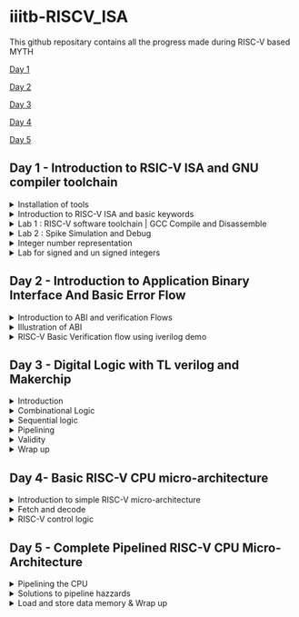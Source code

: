 # iiitb-RISCV_ISA
This github repositary contains all the progress made during RISC-V based MYTH

[Day 1](#day-1)

[Day 2](#day-2)

[Day 3](#day-3)

[Day 4](#day-4)

[Day 5](#day-5)

## Day 1 - Introduction to RSIC-V ISA and GNU compiler toolchain

<details>
<summary> Installation of tools </summary>
To install the RISC-V toolchain on Ubuntu, follow these steps:
- Install Prerequisites:
Before you can build the RISC-V toolchain, you'll need to install some software dependencies like spike, pk, gcc etc:
  
``` bash
sudo apt update
sudo apt install autoconf automake autotools-dev curl python3 libmpc-dev libmpfr-dev libgmp-dev gawk build-essential bison flex texinfo gperf libtool patchutils bc zlib1g-dev libexpat-dev git
```
-  Clone the RISC-V GNU Toolchain Repository:
```bash
git clone --recursive https://github.com/riscv/riscv-gnu-toolchain
```
- Build and install the tool chain
```bash
git clone https://github.com/kunalg123/riscv_workshop_collaterals.git
cd riscv_workshop_collaterals
chmod +x run.sh
./run.sh
```
Once you run it you may get make error. ignore it  and type the following command
```bash
cd ~/riscv_toolchain/iverilog/
git checkout --track -b v10-branch origin/v10-branch
git pull 
chmod 777 autoconf.sh 
./autoconf.sh 
./configure 
make
sudo make install 
```
to set the PATH variable in .bashrc
```bash
gedit .bashrc
export PATH="/home/simar-thethi/riscv_toolchain/riscv64-unknown-elf-gcc-8.3.0-2019.08.0-x86_64-linux-ubuntu14/bin:$PATH" #Type at last line #
close the bashrc and type
source .bashrc
```
</details>
<details>
<summary> Introduction to RISC-V ISA and basic keywords </summary>

RISC-V is an open-source instruction set architecture (ISA) for computer processors.
An instruction set architecture defines the set of instructions that a processor can execute and the organization and behaviour of those instructions. RISC-V is unique in that any single company or organization does not own it. and it is freely available for anyone to use, modify, and implement without the need for licensing fees or proprietary restrictions.
![Screenshot from 2023-08-21 01-05-30](https://github.com/simarthethi/iiitb-RISCV_ISA/assets/140998783/f7f9e295-496b-43bd-affd-042211d74f89)
Application software (apps) and hardware are linked by 'system software'.There are various layers of **system software**. This includes major components like Compiler and Assembler.

The compiler compiles high-level codes like C and C++ to Instructions(eg: the codes inside .exe files) that can be read by the Assembler.
The Assembler converts it into binary codes which the machine can understand. The instructions act as an interface between the high-level language and the machine language.

The converted binary is then given to an RTL snippet that understands the instruction. This is done by a Hardware Description Language (HDL).
This is basically called RTL implementation and a netlist is being generated. with this, a physical design implementation of the design is generated.

The RISC-V project began at the University of California, Berkeley in 2010, and it has since gained significant traction in both academia and industry. Its open nature has led to a growing ecosystem of hardware and software developers collaborating to create a wide range of products, from simple embedded devices to high-performance supercomputers. 
</details>

<details>
<summary> Lab 1 : RISC-V software toolchain | GCC Compile and Disassemble </summary>
- sumt of 1 to n integers on sum1ton.c
  
  First, let us write a basic C program to find the sum of n numbers using *gedit*.
  ```bash
gedit sum1ton.c
```
```bash
  #include <stdio.h>
int main(){
int n = 100,sum=0,i;
for(i=0;i<=n;i++)
{
    sum= sum +i;
}
printf("The sum of %d consecutive numbers is :%d \n",n,sum);
return 0;
}
```
after writing the code we can execute it and also compile the .c file using RISC-V compiler tool
```bash
./a.out
riscv64-unknown-elf-gcc -O1 -mabi=lp64 -march=rv64i -o sum1ton.o sum1ton.c
```
To view the assembly code for the same, do the following command.
```bash
riscv64-unknown-elf-objdump -d sum1ton.o
```
![Screenshot from 2023-08-21 01-30-09](https://github.com/simarthethi/iiitb-RISCV_ISA/assets/140998783/434602a0-5a1e-42e6-8f89-536d0c527a50)
To view the detailed code do the following command.
```bash
riscv64-unknown-elf-objdump -d sum1ton.o | less
```
![Screenshot from 2023-08-21 01-34-06](https://github.com/simarthethi/iiitb-RISCV_ISA/assets/140998783/16e6e3a7-eb22-424d-b9c4-708d13385477)

In the above screenshot, we can see the memory address for 
the instructions. Where it starts and where another one 
begins.
If we subtract '00000000000101c0'(end of main) and 
'0000000000010184'(beginning of main) and then divide by 4 
we get 15. Which is the number of instructions within that 
particular block(main).

Now let's execute the below commands:
```bash
riscv64-unknown-elf-gcc -Ofast -mabi=lp64 -march=rv64i -o sum1ton.o sum1ton.c
riscv64-unknown-elf-objdump -d sum1ton.o | less
```
![Screenshot from 2023-08-21 01-38-40](https://github.com/simarthethi/iiitb-RISCV_ISA/assets/140998783/84e3d5b3-b3ae-4e94-9c0d-fe3a5939b1a9)

</details>

<details>
<summary> Lab 2 : Spike Simulation and Debug </summary>

In this lab, we are going to Debug the '.o' file that we 
generated using the RISC-V compiler.
For that, we use the following command: 
```bash
spike pk sum1ton.o
spike -d pk sum1ton.o
```
The debugger mode will be open.
We use the until command to move to a particular address.
Here we are debugging the highlighted instructions.
![Screenshot from 2023-08-21 01-38-40](https://github.com/simarthethi/iiitb-RISCV_ISA/assets/140998783/84e3d5b3-b3ae-4e94-9c0d-fe3a5939b1a9)
The following commands are used in the debugger:
```bash
until pc 0 100b0 //moves the program counter(PC) to the address
reg 0 a2    //views content of the address
**We press enter to go to the next instruction**
```
![risc day_1 debugging in Ofast directory](https://github.com/simarthethi/iiitb-RISCV_ISA/assets/140998783/59e0a415-f1c0-4397-a968-07300f1f52ae)

In the above screenshot, we can see the register pertaining to a particular instruction getting updated.
</details>

<details>
<summary> Integer number representation </summary>
The RISC-V architecture defines several different data types and number systems to represent and manipulate data. Here, I'll explain the basic number systems used in RISC-V:
  
![Screenshot from 2023-08-21 09-55-55](https://github.com/simarthethi/iiitb-RISCV_ISA/assets/140998783/fc09b089-ab31-4f9f-8199-4a1d2c3341d6)


- Binary Number System: RISC-V, like most digital systems,
primarily operates on binary data. In the binary number
system, numbers are represented using only two symbols: 0
and 1. Each digit in a binary number represents a power of
2. For example, the binary number "1101" represents (1 *
2^3) + (1 * 2^2) + (0 * 2^1) + (1 * 2^0) = 13 in decimal.
- Integer Representation: RISC-V supports different integer
data types with varying sizes. The most common are 32-bit
and 64-bit integers, denoted as "RV32" and "RV64"
respectively. Integers are typically represented in two's
complement form, which allows both positive and negative
values to be stored and manipulated using the same hardware.
- Floating-Point Representation: RISC-V also supports
floating-point operations for real numbers. Floating-point
numbers are represented using a sign bit, an exponent, and a
fraction (also known as mantissa). RISC-V defines different
formats for floating-point numbers, including the IEEE 754
standard formats (single precision, double precision, etc.).
These formats allow a wide range of values to be represented
with varying levels of precision.
- Hexadecimal Notation: While binary is the fundamental
representation in RISC-V, hexadecimal (base-16) notation is
often used to represent binary numbers in a more human-
readable form. Each hexadecimal digit represents four bits.
For example, the binary number "11011010" can be represented
as "DA" in hexadecimal.
- Memory Addressing: RISC-V CPUs use memory addresses to
access data stored in memory. Memory addresses are typically
represented in hexadecimal form. The exact memory addressing
scheme depends on the specific RISC-V implementation and the
memory model being used. Overall, the RISC-V architecture
provides a flexible framework for representing and
manipulating different types of numbers, allowing software
developers and hardware designers to efficiently perform
arithmetic and logical operations on various data types
within the context of RISC-V-based systems.

In computer architecture, the terms "bit," "byte," "word," and "double word" refer to different units of data storage and manipulation. These terms are used to describe the size of data that a computer's memory and processing units can handle. The specific sizes of these units can vary based on the architecture and implementation, but I'll provide you with some common interpretations:

- Bit: A bit is the smallest unit of data in computing. It
can represent one of two values: 0 or 1. Bits are the
building blocks of all digital information and are used to
represent various types of data and instructions in a
computer's memory and processing units.

- Byte: A byte is a group of 8 bits. It is the basic
addressable unit of memory storage in most computer
architectures. Bytes are commonly used to represent
characters, numbers, and other small data elements. For
example, the ASCII code for the letter 'A' is 65, which can
be represented as a byte with the binary value 01000001.

- Word: The term "word" refers to the natural data size that
a computer's central processing unit (CPU) can process in a
single operation. The size of a word can vary between
different computer architectures. In the context of x86 and
x86-64 architectures, a word is typically 16 bits, while in
other architectures like RISC-V, a word can be 32 bits or 64
bits. The size of a word determines the maximum amount of
data that the CPU can manipulate at once, which can impact
the efficiency of data processing.

- Double Word (Dword): The term "double word" (often
abbreviated as "dword") is used to describe a data unit that
is twice the size of a standard word. In x86 and x86-64
architectures, a double word is 32 bits, while in some other
architectures, it can refer to a 64-bit value. The term
"dword" is often used in the x86 family of processors to
describe a 32-bit data value. It's important to note that
the exact sizes of these units can vary based on the
computer architecture and implementation. Total Number of
pattern by RV64 will be 2^64 RISC- doubleword can represent
'0' to '(2^64 - 1)' unsigned numbers or positive numbers
</details>
<details>
<summary> Lab for signed and un signed integers </summary>
  
Here we are going to execute the following code for unsigned numbers.
The output is given for unsigned numbers and we are just viewing if it is within the range or 
it goes out in which case displays either the minimum or maximum values.

  ```bash

#include <stdio.h>
#include <math.h>
int main()
{
    unsigned long long int max = (unsigned long long int)(pow(2,64)-1);       //statement 1  //will display the max number
    //unsigned long long int max = (unsigned long long int)(pow(2,127)-1);    //statement 2  //(out of range) will display the max number(within range)
    //unsigned long long int max = (unsigned long long int)(pow(2,10)-1);     //statement 3  //will display number (since it is within range)
    //unsigned long long int max = (unsigned long long int)(pow(2,64) * -1);  //statement 4  //will display 0 since it is a -ve number
    printf("highest number represented by unsigned long long int is %llu\n",max);
    return 0;
}
```
The below screenshot shows the output of the same.
![risc day_1 unsignednumber](https://github.com/simarthethi/iiitb-RISCV_ISA/assets/140998783/1ad854c1-0f7a-4e5e-8761-250520cf8307)

- Next we execute the code for signed intgger

```bash
#include <stdio.h>
#include <math.h>
int main()
{
    long long int max = (long long int)(pow(2,63)-1);        //will display the max number
    long long int min = (long long int)(pow(2,63) * -1);     //will display the min number
    printf("highest number represented by long long int is %lld\n",max);
    printf("lowest number represented by long long int is %lld\n",min);
    return 0;
}
```
The below screenshot shows the output of the same.
![riscv day_1 signednumber](https://github.com/simarthethi/iiitb-RISCV_ISA/assets/140998783/e5759cdc-2334-4fc4-b88a-1daf95c8e119)
</details>



## Day 2 - Introduction to Application Binary Interface And Basic Error Flow

<details>
<summary> Introduction to ABI and verification Flows </summary>


- The application program can directly access the registers of the RISC V architecture using something known as system calls. The ABI (also known as system call interface enables the application to access the hardware resources via registers.

- In RISC V architecture, the width of the register is defined as XLEN. For RV64 and RV32, the widths are 64 bits and 32 bits, respectively.

- RISC V belongs to the little endian memory addressing system, which means that the least significant byte of a word is stored in the smallest memory address.

An Application Binary Interface is a set of rules enforced by the operating system on a specific architecture. So, Linker converts relocatable machine code to absolute machine code via ABI interface specific to the architecture of machine. Just like how application program interface (API) is used by application programs to access the standard libraries, an application binary interface or system call interface is utilised to access hardware resources. The ISA is inherently divided into two parts: User & System ISA and User ISA the latter is available to the user directly by system calls.

Now, how does the ABI access the hardware resources?

- It uses different registers(32 in number) which are each of width XLEN = 32 bit for RV32 (~XLEN = 64 for RV64) . On a higher level of abstraction these registers are accessed by their respective ABI names.

    For base integer instructions there are broadly 3 types of of such registers:
        I-type : For instructions having immediate values as operands.
        R-type : For instructions having only registers as operands.
        S-type : For instructions used for storing operations.

So, it is system call interface used by the application program to access the registers specific to architecture. Overhere the architecture is RISC-V, so to access 32 registers of RISC-V below is the table which shows the calling convention (ABI name) given to registers for the application programmer to use.

## Load,Add And Store Instructions
```bash
ld x8,16(x23)
```
here ld is for load doubleword,x8 shows destination register (rd),16 is offset,x23 is source register . This is I type Instructions :
![Screenshot from 2023-08-21 11-20-40](https://github.com/simarthethi/iiitb-RISCV_ISA/assets/140998783/831b8e92-5443-46cc-adef-331f1427c12b)
```
add x8,x29,x8
```
here add is function,x8 is destination register (rd),x29 & x8 is source register. This is R type Instructions :
![Screenshot from 2023-08-21 11-24-27](https://github.com/simarthethi/iiitb-RISCV_ISA/assets/140998783/dcfaefc5-a12b-46ef-8c08-748c8db539f1)
```bash
sd x8,8(x23)
```
here store is store doubleword,x8 is data registers,8 tell offset(immediate) ,x23 is source register. This is S type Instructions :
![Screenshot from 2023-08-21 11-34-28](https://github.com/simarthethi/iiitb-RISCV_ISA/assets/140998783/bd67289f-f016-434f-bb8f-d821e0ff2cc2)
Here in each Instructions set we can see register are of 5 bits so total number of register = 2^5 = 32 registers
RISC-V
![Screenshot from 2023-08-21 11-37-03](https://github.com/simarthethi/iiitb-RISCV_ISA/assets/140998783/f17b3c11-77c8-491c-a875-14bec724912a)

![Screenshot from 2023-08-21 11-39-30](https://github.com/simarthethi/iiitb-RISCV_ISA/assets/140998783/57c3343c-4cd5-4253-bad6-c4cc6053fa0f)
</details>
<details>
<summary> Illustration of ABI </summary>
For verification of the RISC-V CPU the C code will be converted into HEX file and it will be given to the RISC-V CPU and the output will be displayed and verified. The block diagram is shown below : 

Consider the .c file for sum from 1 to 9
![Screenshot from 2023-08-21 12-28-24](https://github.com/simarthethi/iiitb-RISCV_ISA/assets/140998783/6fc3a2e6-b3b8-40bc-a787-ed2c127ae1a4)

Consider the assembly code (ASM) given below :
![Screenshot from 2023-08-21 12-28-35](https://github.com/simarthethi/iiitb-RISCV_ISA/assets/140998783/c8894186-6b6e-44de-a286-83dbc1071d42)

The flow chart of the function performed by ASM code is shown below :
![Screenshot from 2023-08-21 12-31-23](https://github.com/simarthethi/iiitb-RISCV_ISA/assets/140998783/a59b2a81-9f7e-47ab-94a2-eb6ec9b624ec)

To illustrate the ABI the C code shown above will send the values to the ASM code through the function load and the ASM code will perform the function and return the value to C code and the value is displayed by the C code.

- Perform the following steps
```bash
riscv64-unknown-elf-gcc -Ofast -mabi=lp64 -march=rv64i -o custom_1_to_9.o custom_1_to_9.c load.S
riscv64-unknown-elf-objdump -d custom_1_to_9.o | less
spike pk custom_1_to_9.o
```
![Screenshot from 2023-08-21 11-52-15](https://github.com/simarthethi/iiitb-RISCV_ISA/assets/140998783/2d4cc791-c8c7-482f-a48e-ef99d6bb0669)

![Screenshot from 2023-08-21 11-50-55](https://github.com/simarthethi/iiitb-RISCV_ISA/assets/140998783/0a9fbf4c-2aa5-48be-b543-a3226bbb9406)
</details>

<details>
<summary> RISC-V Basic Verification flow using iverilog demo </summary>
  
  ![Screenshot from 2023-08-21 12-20-50](https://github.com/simarthethi/iiitb-RISCV_ISA/assets/140998783/4a1926ab-0d60-45ad-a38b-965c08c9bc29)
  For demo go to the lab directory using the command given below :
  ```bash
cd ~/riscv_workshop_collaterals/labs/
chmod 777 rv32im.sh
./rv32im.sh  # Contains necessary commands to convert C to hex
```
**Output, Script(rv32im.sh) and firmare.hex**
![Screenshot from 2023-08-21 12-23-14](https://github.com/simarthethi/iiitb-RISCV_ISA/assets/140998783/449d6aff-7cea-4ad2-9a07-988ec818bad9)

![Screenshot from 2023-08-21 12-24-27](https://github.com/simarthethi/iiitb-RISCV_ISA/assets/140998783/f74e2dda-8a01-4d2d-b8a4-3f06361f2c66)

![Screenshot from 2023-08-21 12-37-51](https://github.com/simarthethi/iiitb-RISCV_ISA/assets/140998783/6dd9e186-2adf-46e3-b0d4-23cc88881d09)

![Screenshot from 2023-08-21 12-41-29](https://github.com/simarthethi/iiitb-RISCV_ISA/assets/140998783/6e8a2180-4186-4b98-976f-d155a88efd50)


</details>

## Day 3 - Digital Logic with TL verilog and Makerchip

<details>

<summary> Introduction </summary>

In here we will learn about **TL verilog** and **makerchip** and how to implement and visualize the logic gates and other circuits
The topics covered are as follows:

- Logic gates
- MakerChip platform(IDE)
- Combinational Logic
- Sequential Logic
- Piplining logic
- Validity

**Logic Gates** - Logic gates are fundamental building blocks of digital circuits. They are electronic devices that perform basic logical operations on one or more 
binary inputs (usually 0 or 1) to produce a single binary output. These gates are the foundation of all digital systems, including computers, microcontrollers, and 
other digital devices. Logic gates are typically implemented using electronic components such as transistors.

The gates commonly used are:

- NOT
- AND
- OR
- NAND
- NOR
- XOR
- XNOR

![risc day 3 ](https://github.com/simarthethi/iiitb-RISCV_ISA/assets/140998783/86b2e0e3-8356-4fd2-a8bf-0d94282c26e1)
Although we can implement all the gates using *NAND* or *NOR* gates (prefers NAND gate with its low-cost, high-density, high-speed 
program/erase applications, for file storage in consumer applications.)

The following provides booliean logic for the above gates
![Screenshot from 2023-08-26 18-22-56](https://github.com/simarthethi/iiitb-RISCV_ISA/assets/140998783/57e4e26e-900a-4a1a-af16-f516e469539f)

**Introduction to makerchip**
Makerchip is a free online environment for developing high-quality integrated circuits. You can code, compile, simulate, and debug Verilog 
designs, all from your browser. Your code, block diagrams, and waveforms are tightly integrated.TL-Verilog was used as the HDL of choice 
for this project. Projects on Makerchip can be completely designed using TL-Verilog. Transaction Level - Verilog standard is an extension 
of Verilog which has various advantages like simpler syntax, shorter codes and easy pipelining.

*Loading the Pythagorean example on the makerchip*
![Screenshot from 2023-08-21 14-31-33](https://github.com/simarthethi/iiitb-RISCV_ISA/assets/140998783/f5a732b9-3721-46cb-bd18-e256a226ae4b)

*Loading invertor logic on makerchip*
![Screenshot from 2023-08-21 14-48-26](https://github.com/simarthethi/iiitb-RISCV_ISA/assets/140998783/097ecb0e-b85c-49f4-a89e-fda7fb6a8282)

</details>
<details>
<summary>Combinational Logic</summary>
  
Under this section, we will go over a few lab examples using Makerchip to have a firm grasp.
  
*Lab On Understanding Usage Of Vector*
![Screenshot from 2023-08-21 14-54-24](https://github.com/simarthethi/iiitb-RISCV_ISA/assets/140998783/100c5fda-0752-46b7-ad5f-d07be9eb7315)

*Lab on making MUX using makerchip IDE*
![Screenshot from 2023-08-26 18-35-17](https://github.com/simarthethi/iiitb-RISCV_ISA/assets/140998783/4b39ecd7-e2fd-412d-a4bb-529e92531740)

**Implementation of the calculator using MakerchipIDE**
Now a lab on combinational calculator is implemented that can perform +, -, *, / on two input values. The snapshot of the code, waveform and diagram is as shown below.
![Screenshot from 2023-08-21 15-43-43](https://github.com/simarthethi/iiitb-RISCV_ISA/assets/140998783/d98025c3-e023-4654-b853-92a1434aaa93)

</details>
<details>
<summary>Sequential logic</summary>  
Under this section, we will look into the implementation of sequential logic circuits on Makerchip IDE. Sequential logic integrates a clock 
that defines the flow and transition of data. The cicuit also integrates a reset which upon activation will reset the output to a pre-
defined value. The most common flipflop used is D flip flop.

![Screenshot from 2023-08-26 18-41-40](https://github.com/simarthethi/iiitb-RISCV_ISA/assets/140998783/14d3b3f6-f9f4-42b3-b0a8-376bd3360841)
- The circuits can be refered as a state machine as well, the flops are followed by the combinational logic.

*Fibonacci sequence implementaion*
![Screenshot from 2023-08-26 18-43-45](https://github.com/simarthethi/iiitb-RISCV_ISA/assets/140998783/be0e38f8-8b30-4fbe-913f-67df284f0081)

*Implementing free running counter*
![Screenshot from 2023-08-21 15-52-17](https://github.com/simarthethi/iiitb-RISCV_ISA/assets/140998783/f6b85424-e0a6-4433-88fe-12accc5510d1)

*Sequential calculator using makerchipIDE*
Here we will use what e learnt during the counter and fibonacci series an apply it on the calculator that we implemented before.
We implement a sequential calculator that updates on each clock cycle.
- The circuit diagram
![Screenshot from 2023-08-26 18-48-07](https://github.com/simarthethi/iiitb-RISCV_ISA/assets/140998783/8bb98cfe-1996-4673-9877-b2cbdd1e5182)

*makerchipIDE squential calculator*
![Screenshot from 2023-08-22 01-37-17](https://github.com/simarthethi/iiitb-RISCV_ISA/assets/140998783/4cacb86a-a1a3-4025-ade3-f3da38e4a2f1)

</details>

<details>
<summary>Pipelining</summary>

Pipelining is a technique used in digital design and computer architecture to improve the efficiency and performance of processing by 
breaking down a task into 
smaller stages that can be executed concurrently. Here are some of the benefits of pipelining -
- Increased throughput
- reduced latency
- Better resource utilization
- improved parallelism
- Smoother Performance
- Scalability
- Faster clock speeds

*Pipelined Pythegorean Imoplementation*
![Screenshot from 2023-08-22 14-15-12](https://github.com/simarthethi/iiitb-RISCV_ISA/assets/140998783/268f9da4-5140-46bd-8670-7775af9688db)

*Fibonacci sequence in pipeline*
![Screenshot from 2023-08-26 21-28-17](https://github.com/simarthethi/iiitb-RISCV_ISA/assets/140998783/7d2213de-a780-4a29-9502-13f974dfcc62)

![Screenshot from 2023-08-26 21-29-53](https://github.com/simarthethi/iiitb-RISCV_ISA/assets/140998783/aab3dbff-c89d-494f-a5a1-a3151660ee8e)

*Creating the given piplined circuit in makerchipIDE*

- Under this, we are given a pipelined structure and asked to recreate it on Makerchip using TLverilog
![Screenshot from 2023-08-26 21-32-22](https://github.com/simarthethi/iiitb-RISCV_ISA/assets/140998783/6443b423-1f2b-4425-8035-14d9985cb935)

*Counter and Calculator in pipeline*
![Screenshot from 2023-08-26 21-55-39](https://github.com/simarthethi/iiitb-RISCV_ISA/assets/140998783/e15763a4-375e-401e-a9cf-671737289f03)


- In here we will apply pipeline to our counter and sequential calculator

![Screenshot from 2023-08-26 21-47-45](https://github.com/simarthethi/iiitb-RISCV_ISA/assets/140998783/8cd1e3e2-a945-4887-947c-707cfe73ba69)

- Implementation on Makerchip IDE is shown as below.
```bash
$reset = *reset;
   
   |calc
      @1
         $val1[31:0] = >>2$out[31:0];
         $val2[31:0] = $rand2[3:0];

         $sum[31:0] = $val1+$val2;
         $dif[31:0] = $val1-$val2;
         $mul[31:0] = $val1*$val2;
         $div[31:0] = $val1/$val2;
         $valid[1:0] = $reset ? 0 : >>1$valid + 1'b1;
         
      @2
         $out[31:0] = !($reset &&  !($valid))? 1 :($op[1] ? ($op[0] ? $div : $mul):($op[0] ? $dif : $sum));
```
- Implementation using Makerchip IDE
![Screenshot from 2023-08-22 23-09-28](https://github.com/simarthethi/iiitb-RISCV_ISA/assets/140998783/f411f259-7a93-418b-a225-de9b968ad012)

</details>

<details>
<summary>Validity</summary>

Validity is another feature in TL verilog which is asserted if a particular transactions in a pipeline is valid or true. A new scope, called “when” scope is introduced for this and it is denoted as ?$valid. This new scope has many advantages - easier design, cleaner debug, better error checking and automated clock gating. Validity provides :

- Easier debug
- Cleaner design
- Better error checking
- Automated Clock gating

**Clock Gating**

- Clock signals are distributed to EVERY flip-flop.
- Clocks toggle twice per cycle. This consumes power.
- Clock gating avoids toggling clock signals.
- TL-Verilog can produce fine-grained gating (or enables).

Thus, in TLverilog, we don't have to look into clock gating individually. It gets considered 
and covered with the Validity concept.

*Distance Accumulator using Makerchip IDE*
- The pipelined block diagram for the accumulator

![Screenshot from 2023-08-26 22-06-01](https://github.com/simarthethi/iiitb-RISCV_ISA/assets/140998783/24e6996b-9d1a-4102-bae4-b3c54021b27c)

- Code for the design on TLverilog
```bash
|calc
      
      @1
         $reset = *reset;    
      
      ?$valid
         @1
            $aa_sq[31:0] = $aa[3:0] ** 2;
            $bb_sq[31:0] = $bb[3:0] ** 2;
          @2
            $cc_sq[31:0] = $aa_sq + $bb_sq;
          @3
            $cc[31:0] = sqrt($cc_sq);
            
      @4
         $tot_dis[63:0] = 
                   $reset ? '0 :
                   $valid ? >>1$tot_dis + $cc :
                            >>1$tot_dis;
```

![Screenshot from 2023-08-23 02-08-56](https://github.com/simarthethi/iiitb-RISCV_ISA/assets/140998783/d7c2c04a-f60e-4373-b779-5207dd74ec4c)

*2-Cycle Calculator with Validity*

Under this lab work we design a 2-cycle calculator along with the validity functionality.

- Pipelined Logic Design to be implemented

![Screenshot from 2023-08-27 01-56-59](https://github.com/simarthethi/iiitb-RISCV_ISA/assets/140998783/8737bd4d-c9db-4aef-a675-d3bf370a435a)

Code on TLverilog
```bash
|calc
      
      @0
         $reset = *reset;
      @1
         $val1[31:0] = >>2$out[31:0];
         $val2[31:0] = $rand2[3:0];
         
         $valid = $reset ? 1'b0 : >>1$valid + 1'b1;
         $valid_or_reset = $valid || $reset;

      ?$valid_or_reset   
         @1


            $sum[31:0] = $val1+$val2;
            $dif[31:0] = $val1-$val2;
            $mul[31:0] = $val1*$val2;
            $div[31:0] = $val1/$val2;
            

         @2
            $out[31:0] = ($reset)? 1 :($op[1] ? ($op[0] ? $div : $mul):($op[0] ? $dif : $sum));
```
-Implementation on Makerchip IDE.
![Screenshot from 2023-08-23 02-40-04](https://github.com/simarthethi/iiitb-RISCV_ISA/assets/140998783/323c5c26-d261-4386-ab8b-7aadfb1fc431)

*Calculator with Single-value Memory*

Under this lab work, we design a calculator with a memory component.

- Pipelined design to be implemented.

![Screenshot from 2023-08-27 02-03-38](https://github.com/simarthethi/iiitb-RISCV_ISA/assets/140998783/a5ad008f-5b8b-4840-9257-20d589fdeb54)

- Code on TLverilog
```bash
|calc
      @0
         $reset = *reset;
         
      @1
         $val1 [31:0] = >>2$out[31:0];
         $val2 [31:0] = $rand1[3:0];
         
         $valid = $reset ? 1'b0 : >>1$valid + 1'b1 ;
         $valid_or_reset = $valid || $reset;
         
      ?$vaild_or_reset
         @1   
            $sum[31:0] = $val1 + $val2;
            $dif[31:0] = $val1 - $val2;
            $mul[31:0] = $val1 * $val2;
            $div[31:0] = $val1 / $val2;
            
         @2   
            $mem[31:0] = $reset ? 32'b0 :
                         ($op[2:0] == 3'b101) ? $val1 : >>2$mem ;
            
            $out [31:0] = $reset ? '1 :
                          ($op[2:0] == 3'b000) ? $sum :
                          ($op[2:0] == 3'b001) ? $dif :
                          ($op[2:0] == 3'b010) ? $mul :
                          ($op[2:0] == 3'b011) ? $div :
                          ($op[2:0] == 3'b100) ? >>2$mem : >>2$out ;
```
- Implementation on Makerchip IDE.
![Screenshot from 2023-08-27 02-05-46](https://github.com/simarthethi/iiitb-RISCV_ISA/assets/140998783/7bea8535-b8e0-4f76-a46b-d1b88ff8d345)
</details>

<details>
<summary>Wrap up</summary>
</details>

## Day 4- Basic RISC-V CPU micro-architecture

<details>
<summary>Introduction to simple RISC-V micro-architecture</summary>
The block diagram of a basic RISC-V microarchitecture is as shown in figure below. Now, using the Makerchip platform the implementation of the RISC-V microarchitecture or core is done. For starting the implementation a starter code present in reference is used. The starter code consist of -

- A simple RISC-V assembler.
- An instruction memory containing the sum 1..9 test program.
- Commented code for register file and memory.
- Visualization.
![Screenshot from 2023-08-27 02-14-19](https://github.com/simarthethi/iiitb-RISCV_ISA/assets/140998783/38f8f12d-5cd1-4a79-9d3c-f5e8420ab8b4)

It's important to note that RISC-V is an instruction set architecture, and microarchitectures 
based on RISC-V can vary widely depending on the design goals of the processor manufacturer. 
Different companies and research institutions may develop their own microarchitectures that 
implement the RISC-V ISA in unique ways, tailored to specific use cases and performance goals.

Here we are designing the basic processor of 3 stages fetch, decode and execute based on 
RISC-V ISA. For starting the implementation a starter code is present in the github repository 
provided.
```bash
 https://github.com/stevehoover/RISC-V_MYTH_Workshop
```
We will follow a test driven development, ie. develop first and then test functionality.

- Template for starting point code of RISC-V CPU.
```bash
\m4_TLV_version 1d: tl-x.org
\SV
   // This code can be found in: https://github.com/stevehoover/RISC-V_MYTH_Workshop
   
   m4_include_lib(['https://raw.githubusercontent.com/BalaDhinesh/RISC-V_MYTH_Workshop/master/tlv_lib/risc-v_shell_lib.tlv'])

\SV
   m4_makerchip_module   // (Expanded in Nav-TLV pane.)
\TLV

   // /====================\
   // | Sum 1 to 9 Program |
   // \====================/
   //
   // Program for MYTH Workshop to test RV32I
   // Add 1,2,3,...,9 (in that order).
   //
   // Regs:
   //  r10 (a0): In: 0, Out: final sum
   //  r12 (a2): 10
   //  r13 (a3): 1..10
   //  r14 (a4): Sum
   // 
   // External to function:
   m4_asm(ADD, r10, r0, r0)             // Initialize r10 (a0) to 0.
   // Function:
   m4_asm(ADD, r14, r10, r0)            // Initialize sum register a4 with 0x0
   m4_asm(ADDI, r12, r10, 1010)         // Store count of 10 in register a2.
   m4_asm(ADD, r13, r10, r0)            // Initialize intermediate sum register a3 with 0
   // Loop:
   m4_asm(ADD, r14, r13, r14)           // Incremental addition
   m4_asm(ADDI, r13, r13, 1)            // Increment intermediate register by 1
   m4_asm(BLT, r13, r12, 1111111111000) // If a3 is less than a2, branch to label named <loop>
   m4_asm(ADD, r10, r14, r0)            // Store final result to register a0 so that it can be read by main program
   
   // Optional:
   // m4_asm(JAL, r7, 00000000000000000000) // Done. Jump to itself (infinite loop). (Up to 20-bit signed immediate plus implicit 0 bit (unlike JALR) provides byte address; last immediate bit should also be 0)
   m4_define_hier(['M4_IMEM'], M4_NUM_INSTRS)

   |cpu
      @0
         $reset = *reset;



      // YOUR CODE HERE
      // ...

      // Note: Because of the magic we are using for visualisation, if visualisation is enabled below,
      //       be sure to avoid having unassigned signals (which you might be using for random inputs)
      //       other than those specifically expected in the labs. You'll get strange errors for these.

   
   // Assert these to end simulation (before Makerchip cycle limit).
   *passed = *cyc_cnt > 40;
   *failed = 1'b0;
   
   // Macro instantiations for:
   //  o instruction memory
   //  o register file
   //  o data memory
   //  o CPU visualization
   |cpu
      //m4+imem(@1)    // Args: (read stage)
      //m4+rf(@1, @1)  // Args: (read stage, write stage) - if equal, no register bypass is required
      //m4+dmem(@4)    // Args: (read/write stage)
      //m4+myth_fpga(@0)  // Uncomment to run on fpga

   //m4+cpu_viz(@4)    // For visualisation, argument should be at least equal to the last stage of CPU logic. @4 would work for all labs.
\SV
   endmodule
```

</details>

<details>
<summary>Fetch and decode</summary>

Here we gonna design RiscV Cpu Core for which block diagram is given below :
![Screenshot from 2023-08-27 03-10-48](https://github.com/simarthethi/iiitb-RISCV_ISA/assets/140998783/3a142599-75f1-494c-9728-a43dbaac02fb)

**Program Counter Logic**

The Program Counter, often referred to as the "PC," is a fundamental component of a processor 
that keeps track of the address of the next instruction to be executed. In the RISC-V 
architecture, the PC is typically called "pc" or "pc_reg." Overall, the PC logic is crucial 
for the control flow of a program. It determines which instruction will be executed next and 
how the program progresses. RISC-V, as a RISC (Reduced Instruction Set Computer) architecture, 
emphasizes simplicity and regularity in its design, which extends to its PC handling 
mechanisms.

![Screenshot from 2023-08-27 03-15-02](https://github.com/simarthethi/iiitb-RISCV_ISA/assets/140998783/0e38ef87-0613-46c4-b023-11dfe176787a)

```bash
|cpu
      @0
         $reset = *reset;
         
         $pc[31:0] = >>1$reset ? 32'b0 : >>1$pc + 32'd4;
```
- program counter implementation on makerchipIDE
![Screenshot from 2023-08-27 03-30-13](https://github.com/simarthethi/iiitb-RISCV_ISA/assets/140998783/871b396b-03a1-4b3f-98e4-a04bf91ba7e0)

**Fetch implementation Logic**
During the fetch stage, processors fetches the instruction from the memory to the address 
pointed by the program counter. The program counters holds the address of the next stage, in 
our case it is after 4 cycle and the instruction memory holds the set of instruction to be 
executed. The snapshot of the fetch stage is shown below.
         
- logic diagram for Fetch
![Screenshot from 2023-08-27 03-33-51](https://github.com/simarthethi/iiitb-RISCV_ISA/assets/140998783/6fd351cd-a681-48c9-8c26-b720ad06502e)

```bash
|cpu
      @0
         $reset = *reset;
         $pc[31:0] = >>1$reset ? 32'b0 : >>1$pc + 32'd4;

// Assert these to end simulation (before Makerchip cycle limit).
*passed = *cyc_cnt > 40;
*failed = 1'b0;

|cpu
      m4+imem(@1)    // Args: (read stage)

m4+cpu_viz(@4)
```
- Implementation of Fetch Logic on Makerchip along with Diagram and Visualisation.
![Screenshot from 2023-08-27 03-35-59](https://github.com/simarthethi/iiitb-RISCV_ISA/assets/140998783/28ac652b-4c95-4139-990e-13cd7958ca39)

The current implementations have errors such as the variables are not being used. Fetch Logic 
to be implemented

![Screenshot from 2023-08-27 03-37-54](https://github.com/simarthethi/iiitb-RISCV_ISA/assets/140998783/490e6212-26c6-4205-ab1b-08a3095da51e)

- code for implementation of Fetch
```bash
@0
         $reset = *reset;
         $pc[31:0] = >>1$reset ? 32'b0 : >>1$pc + 32'd4;
      @1
         $imem_rd_addr[M4_IMEM_INDEX_CNT-1:0] = $pc[M4_IMEM_INDEX_CNT+1:2];
         $imem_rd_en = !$reset;
         $instr[31:0] = $imem_rd_data[31:0];
      
      ?$imem_rd_en
         @1
            $imem_rd_data[31:0] = /imem[$imem_rd_addr]$instr;          
```

- Final implementation of Fetch Logic

![Screenshot from 2023-08-27 03-48-45](https://github.com/simarthethi/iiitb-RISCV_ISA/assets/140998783/c0e496de-bae6-4f3d-bb90-16307576cda3)

![Screenshot from 2023-08-27 03-56-06](https://github.com/simarthethi/iiitb-RISCV_ISA/assets/140998783/81578a5d-ba09-46e8-94a8-33298b261f9e)

**Decode Logic**

Under this section, we look into how to decode the instruction code we fetched from memory.

- Logic Diagram for Decode stage.

![Screenshot from 2023-08-27 03-54-11](https://github.com/simarthethi/iiitb-RISCV_ISA/assets/140998783/253b7b53-f04f-4bb2-8d34-c6ebd181689e)

Before moving on to Decode logic implementation, it is important to understand how the 
instruction set and opcode are defined in RISC-V. We have dicussed before the different types 
of the instruction types. The various types of instrutcion types are summarised in the table 
along with the binary code. There are 6 instructions type in RISC-V :

- Register (R) type
- Immediate (I) type
- Store (S) type
- Branch (B) type
- Upper immediate (U) type
- Jump (J) type

![Screenshot from 2023-08-27 04-01-21](https://github.com/simarthethi/iiitb-RISCV_ISA/assets/140998783/bfb64c18-904d-47b0-afb8-a1c8dc13348f)




-code for decode logic
```bash
@1
         $is_i_instr = $instr[6:2] ==? 5'b0000x || 
                       $instr[6:2] ==? 5'b001x0 || 
                       $instr[6:2] == 5'b11001;
         $is_r_instr = $instr[6:2] ==? 5'b011x0 || 
                       $instr[6:2] == 5'b01011 || 
                       $instr[6:2] == 5'b10100;
         $is_s_instr = $instr[6:2] ==? 5'b0100x;
         $is_b_instr = $instr[6:2] ==? 5'b11000;
         $is_j_instr = $instr[6:2] ==? 5'b11011;
         $is_u_instr = $instr[6:2] ==? 5'b0x101;
```
- Implementation for fetch logic
![Screenshot from 2023-08-27 04-16-14](https://github.com/simarthethi/iiitb-RISCV_ISA/assets/140998783/92c1a303-4a0d-405a-b409-3a4b2ee994e7)

![Screenshot from 2023-08-27 04-18-11](https://github.com/simarthethi/iiitb-RISCV_ISA/assets/140998783/a58e4ca9-e7da-4907-a7b2-cd5a2fc94f7a)

*Lab on instruction immediate code*
![Screenshot from 2023-08-27 04-20-45](https://github.com/simarthethi/iiitb-RISCV_ISA/assets/140998783/6c8d10ae-0370-487a-9906-1c400932d6ab)

- Code or determining *immediate* for decode logic implementaion
```bash
		      $imm[31:0] = $is_i_instr ? {{21{$instr[31]}}, $instr[30:20]} :
                      $is_s_instr ? {{21{$instr[31]}}, $instr[30:25], $instr[11:7]} :
                      $is_b_instr ? {{20{$instr[31]}}, $instr[7], $instr[30:25], $instr[11:8], 1'b0} :
                      $is_u_instr ? {$instr[31:12], 12'b0} :
                      $is_j_instr ? {{12{$instr[31]}}, $instr[19:12], $instr[20], $instr[30:21], 1'b0} :
                                    32'b0;
```
- Implementaion of the immediate instruction set
![Screenshot from 2023-08-27 12-26-21](https://github.com/simarthethi/iiitb-RISCV_ISA/assets/140998783/47d3164e-0b42-4973-89be-1df41a2b9d4c)
- VIZ
![Screenshot from 2023-08-27 12-27-15](https://github.com/simarthethi/iiitb-RISCV_ISA/assets/140998783/db38cf29-4fea-4133-beee-d1a3ff66313d)

*Lab on instruction decode*
![Screenshot from 2023-08-27 12-28-27](https://github.com/simarthethi/iiitb-RISCV_ISA/assets/140998783/c17f274f-74fa-45af-b4f0-842fc0bc8570)

- Code fo nstruction code implmentaion
```bash
	 $rs2[4:0] = $instr[24:20];
         $rs1[4:0] = $instr[19:15];
         $rd[4:0]  = $instr[11:7];
         $opcode[6:0] = $instr[6:0];
         $func7[6:0] = $instr[31:25];
         $func3[2:0] = $instr[14:12];
```

- Output
![Screenshot from 2023-08-27 12-30-28](https://github.com/simarthethi/iiitb-RISCV_ISA/assets/140998783/e8294787-79e5-4ae9-8579-f2996c9c1dfc)
- VIZ
![Screenshot from 2023-08-27 12-33-05](https://github.com/simarthethi/iiitb-RISCV_ISA/assets/140998783/ff34f021-6438-4b7e-b398-f91c2566cdb6)

*Lab on Decoding Instruction Field Set*
![Screenshot from 2023-08-27 12-42-12](https://github.com/simarthethi/iiitb-RISCV_ISA/assets/140998783/bf1d779f-11a3-4f62-a076-ff38b434d9cb)

-code for instruction based field set
```bash
	$rs2_valid = $is_r_instr || $is_s_instr || $is_b_instr;
         ?$rs2_valid
            $rs2[4:0] = $instr[24:20];
            
         $rs1_valid = $is_r_instr || $is_i_instr || $is_s_instr || $is_b_instr;
         ?$rs1_valid
            $rs1[4:0] = $instr[19:15];
         
         $funct3_valid = $is_r_instr || $is_i_instr || $is_s_instr || $is_b_instr;
         ?$funct3_valid
            $funct3[2:0] = $instr[14:12];
            
         $funct7_valid = $is_r_instr ;
         ?$funct7_valid
            $funct7[6:0] = $instr[31:25];
            
         $rd_valid = $is_r_instr || $is_i_instr || $is_u_instr || $is_j_instr;
         ?$rd_valid
            $rd[4:0] = $instr[11:7];
```     
- Output
![Screenshot from 2023-08-27 12-45-20](https://github.com/simarthethi/iiitb-RISCV_ISA/assets/140998783/e5dce8c8-5908-4ba8-8e2d-a6037abb57ed)
- VIZ
![Screenshot from 2023-08-27 12-46-28](https://github.com/simarthethi/iiitb-RISCV_ISA/assets/140998783/4944ec3f-59d2-4b9d-9f98-65e7fb7e86d5)

*Lab on individual instruction decode*

- code
```bash
	 $dec_bits [10:0] = {$funct7[5], $funct3, $opcode};
         $is_beq = $dec_bits ==? 11'bx_000_1100011;
         $is_bne = $dec_bits ==? 11'bx_001_1100011;
         $is_blt = $dec_bits ==? 11'bx_100_1100011;
         $is_bge = $dec_bits ==? 11'bx_101_1100011;
         $is_bltu = $dec_bits ==? 11'bx_110_1100011;
         $is_bgeu = $dec_bits ==? 11'bx_111_1100011;
         $is_addi = $dec_bits ==? 11'bx_000_0010011;
         $is_add = $dec_bits ==? 11'b0_000_0110011;
```
![Screenshot from 2023-08-27 13-00-19](https://github.com/simarthethi/iiitb-RISCV_ISA/assets/140998783/7cbae990-ae41-433c-85a6-b469aba03946)

- Implementaion of individual instruction decode
![Screenshot from 2023-08-27 13-01-46](https://github.com/simarthethi/iiitb-RISCV_ISA/assets/140998783/50f23fbf-f79f-441b-92c0-dc65764ae77e)
- VIZ
![Screenshot from 2023-08-27 13-02-45](https://github.com/simarthethi/iiitb-RISCV_ISA/assets/140998783/2a58ceda-1f52-4817-8f3f-ec8533ee41d8)

</details>

<details>
<summary>RISC-V control logic</summary>
	
Under this section, we will look into the implementation of RISC-V CPU from register file read 
onwards.	
**Execute and Register file read/write**

- Pipelined Logic diagram for implementation.
![Screenshot from 2023-08-27 14-02-47](https://github.com/simarthethi/iiitb-RISCV_ISA/assets/140998783/dd050004-605a-4bcf-a471-dafdae24fab3)

- Structure of the register design for implementation. Two read operations and one write operation to be performed.
![Screenshot from 2023-08-27 14-04-09](https://github.com/simarthethi/iiitb-RISCV_ISA/assets/140998783/bffed054-73d1-4f63-bfcb-44770b63ce70)

- Code for implementaion
```bash
	 $rf_wr_en = 1'b0;
         $rf_wr_index[4:0] = 5'b0;
         $rf_wr_data[31:0] = 32'b0;
         $rf_rd_en1 = $rs1_valid;
         $rf_rd_en2 = $rs2_valid;
         
         $rf_rd_index1[4:0] = $rs1;
         $rf_rd_index2[4:0] = $rs2;
```
- Now, we have read the register files, we will connect up the values we have read to the signals we will send to the ALU.
- Code for connection.
```bash
	 $src1_value[31:0] = $rf_rd_data1;
         $src2_value[31:0] = $rf_rd_data2;
```

*ALU Imlimentaion*
We move to the next stage of implementation, ie. ALU. The logic diagram.

![Screenshot from 2023-08-27 14-07-54](https://github.com/simarthethi/iiitb-RISCV_ISA/assets/140998783/8a8e7fdb-c2ee-47c9-b613-f85b762eace2)

- code to implement the arithmatic and logic functionalities of the ALU.
```bash
	$result[31:0] = $is_addi ? $src1_value + $imm :
			$is_add ? $src1_value + $src2_value :
			32'bx ;
```

- Implementation upto ALU on Makerchip IDE
![Screenshot from 2023-08-27 14-10-04](https://github.com/simarthethi/iiitb-RISCV_ISA/assets/140998783/02654228-d6bf-49ff-8750-4ad6ff33810f)

*Register File Write Implementation*

Under this we go over the implementation of Write funcction after the ALU has performed.

- Logic Diagram
![Screenshot from 2023-08-27 14-11-35](https://github.com/simarthethi/iiitb-RISCV_ISA/assets/140998783/4200d704-3398-4377-9e78-2b7ca0802338)

- Code for writing register file.
```bash
	$rf_wr_en = $rd_valid && $rd != 5'b0;
	$rf_wr_index[4:0] = $rd;
	$rf_wr_data[31:0] = $result;
```
- Implementaion of the register file logic
![Screenshot from 2023-08-27 14-22-34](https://github.com/simarthethi/iiitb-RISCV_ISA/assets/140998783/d7909254-49e0-4a29-8484-5afb95cc20b8)

**Note** : We will look into arrays under RISC-V.

- Arrays are collection of data of same datatypes.
- RISC-V processors support arrays through their memory access instructions and addressing modes. In the RISC-V architecture, arrays are commonly managed using a combination of memory locations and registers.
- Arrays are represented as contiguous blocks of memory in RISC-V.
- Pointers are used to track the memory address where the array starts.
- Arrays are accessed using pointers and offsets calculated from the index and element size.
- Load and store instructions are used to manipulate array elements.
- Pointer arithmetic involves adding offsets to pointers for accessing different elements.
- Pointers are initialized with the memory address of the array's first element.
- Array operations are performed through load-store instructions and pointer manipulation.

![Screenshot from 2023-08-27 14-25-01](https://github.com/simarthethi/iiitb-RISCV_ISA/assets/140998783/a8ec4da7-5c92-4cba-81c9-3f36a54fcc9c)

*Branch Instruction Imlementaion*
We will look into the implementations for the various branch instructions, we have decoded earlier.

- Logic Diagram
![Screenshot from 2023-08-27 14-34-59](https://github.com/simarthethi/iiitb-RISCV_ISA/assets/140998783/30a2f80a-111e-479a-9c84-b9a19c3f2b9e)

- All instr with B initials are branch statements. Logic for the branches are as follow
![Screenshot from 2023-08-27 14-38-09](https://github.com/simarthethi/iiitb-RISCV_ISA/assets/140998783/9812d296-5cc9-411f-85c4-8b83e9ef37ab)

- Code for implementing when to take a branch.
```bash
$taken_branch = $is_beq ? ($src1_value == $src2_value):
		$is_bne ? ($src1_value != $src2_value):
		$is_blt ? (($src1_value < $src2_value) ^ ($src1_value[31] != $src2_value[31])):
		$is_bge ? (($src1_value >= $src2_value) ^ ($src1_value[31] != $src2_value[31])):
		$is_bltu ? ($src1_value < $src2_value):
		$is_bgeu ? ($src1_value >= $src2_value):
		1'b0;
```

- Now, we will look into how to figure out where to branch to.
- Code to determine the path to Branch to
```bash
$br_target_pc[31:0] = $pc + $imm;
```

- implemenataion of branch instructions
![Screenshot from 2023-08-27 14-40-48](https://github.com/simarthethi/iiitb-RISCV_ISA/assets/140998783/316a3825-837f-47fd-836b-b84a82f7d87c)

*Creating a test bench*
- code
```bash
*passed = |cpu/xreg[10]>>5$value == (1+2+3+4+5+6+7+8+9) ;
```

![Screenshot from 2023-08-27 14-42-36](https://github.com/simarthethi/iiitb-RISCV_ISA/assets/140998783/3ebd4ec2-62f8-496b-9dd1-5a2affb2d370)

</details>

## Day 5 - Complete Pipelined RISC-V CPU Micro-Architecture

<details>
<summary>Pipelining the CPU</summary>
Pipelining of the CPU core is going to be implemented, streamlining the process of retiming and considerably reducing the occurrence of 
functional errors. This technique enables faster computational tasks. As previously explained, establishing the pipeline is a 
straightforward process of incorporating stages labelled as @1, @2, and so on. A visual representation of the pipelining setup is provided 
below. In TL Verilog, it's important to note that there is no strict requirement to define the pipeline stages in a specific systematic 
order, providing an extra layer of benefit.

*LAB on Cycle valid signal*

We are required to get implement the logic in the following block diagram:
![Screenshot from 2023-08-27 15-41-10](https://github.com/simarthethi/iiitb-RISCV_ISA/assets/140998783/8e74d03c-07c5-426a-953b-1791c78f5563)

- the following code is used for implementaion
```bash

$valid = $reset ? 1'b0 : ($start) ? 1'b1 : (>>3$valid) ;
         $start_int = $reset ? 1'b0 : 1'b1;
         $start = $reset ? 1'b0 : ($start_int && !>>1$start_int);
```
The following output is obtained on MakerChip.
![Screenshot from 2023-08-27 15-50-02](https://github.com/simarthethi/iiitb-RISCV_ISA/assets/140998783/a3fd6b6e-d524-4a88-a8bf-cce7dbe0a56c)

*LAB to take care of invalid cycles*

![Screenshot from 2023-08-27 15-52-26](https://github.com/simarthethi/iiitb-RISCV_ISA/assets/140998783/4fe735c8-ebcd-4f36-b6d2-cfdab206e5a2)

- The code snippet required to implement is.
```bash
 $pc[31:0] = (>>1$reset) ? 32'b0 : (>>3$valid_taken_branch) ? (>>3$br_tgt_pc) :  (>>3$int_pc)  ;
 $valid_taken_branch = $valid && $taken_br;
```
![Screenshot from 2023-08-27 15-59-51](https://github.com/simarthethi/iiitb-RISCV_ISA/assets/140998783/6cd66100-a2cc-42e7-8e7f-b86f6de9ae3a)

*LAB to distribute logic*

Pipelining is done in this step. Code is distributed and output is obtained.
![Screenshot from 2023-08-27 16-01-42](https://github.com/simarthethi/iiitb-RISCV_ISA/assets/140998783/3ebabe6d-2cae-4ef5-9168-a815d1ca9f72)

- below is the gievn output on makerchip

![Screenshot from 2023-08-27 16-03-34](https://github.com/simarthethi/iiitb-RISCV_ISA/assets/140998783/59b51783-7778-4333-8080-42f37fc75197)

</details>

<details>
<summary>Solutions to pipeline hazzards</summary>

**Lab for register file Bypass to address rd-after-wr hazard**

We are required to implement the logic as per the given figure.

![Screenshot from 2023-08-27 16-56-28](https://github.com/simarthethi/iiitb-RISCV_ISA/assets/140998783/4371f568-2336-4e19-894c-23748e4fd4a6)

The logic code required is given below.
```bash
$src1_value[31:0] = ((>>1$rf_wr_en) && (>>1$rd == $rs1 )) ? (>>1$result): $rf_rd_data1; 
$src2_value[31:0] = ((>>1$rf_wr_en) && (>>1$rd == $rs2 )) ? (>>1$result) : $rf_rd_data2;
```
- there would be no noticible changes
![Screenshot from 2023-08-27 16-58-45](https://github.com/simarthethi/iiitb-RISCV_ISA/assets/140998783/348e2e5f-97b3-4030-80c6-358e0e9df5c4)

*Lab for branches to correct the branch target path*

The logic snippet required is given below.
```bash
 $pc[31:0] = (>>1$reset) ? 32'b0 : (>>3$valid_taken_br) ? (>>3$br_tgt_pc) :  (>>3$int_pc)  ;
         //$valid = $reset ? 1'b0 : ($start) ? 1'b1 : (>>3$valid) ; no need for this
```

![Screenshot from 2023-08-27 17-01-34](https://github.com/simarthethi/iiitb-RISCV_ISA/assets/140998783/73ebe28c-d743-4840-ba62-465a0fc29809)


**Lab for complete RV32I instruction set (except FENCE, ECALL, EBREAK)**

Added some more instructions to the existing ones and removed bogus codes and added some real values.

![Screenshot from 2023-08-27 17-03-00](https://github.com/simarthethi/iiitb-RISCV_ISA/assets/140998783/b763829f-78db-4f63-a85e-46441b07d22b)

</details>

<details>
<summary>Load and store data memory & Wrap up</summary>

Similar to branch,load will also have 3 cycle delay. So, added a Data Memory 1 write/read 
memory. Added test case to check the functionality of load/store.

```bash
	uncomment enable m4+dmem(@4)    // Args: (read/write stage)
 	connect interface signals using address bits[5:2] to perform load and store (when valid)
	Additionally Incorporation of Jump feature (JAL and JALR instructions).
```

Below is the output Makerchip after including load/store instructions:

![Screenshot from 2023-08-27 17-09-20](https://github.com/simarthethi/iiitb-RISCV_ISA/assets/140998783/cc0b6389-583c-4c2a-9b7a-463e9d307bb4)

- The Final Diagram is shown below

![Screenshot from 2023-08-27 17-10-09](https://github.com/simarthethi/iiitb-RISCV_ISA/assets/140998783/895f1120-f666-422d-aaa7-27eb3ec3bc9b)

</detalis>











